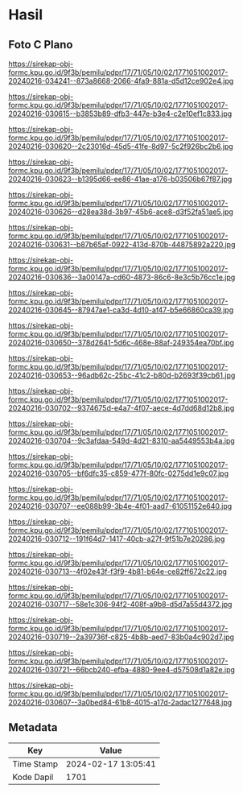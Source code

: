 # Hasil

## Foto C Plano

https://sirekap-obj-formc.kpu.go.id/9f3b/pemilu/pdpr/17/71/05/10/02/1771051002017-20240216-034241--873a8668-2066-4fa9-881a-d5d12ce902e4.jpg

https://sirekap-obj-formc.kpu.go.id/9f3b/pemilu/pdpr/17/71/05/10/02/1771051002017-20240216-030615--b3853b89-dfb3-447e-b3e4-c2e10ef1c833.jpg

https://sirekap-obj-formc.kpu.go.id/9f3b/pemilu/pdpr/17/71/05/10/02/1771051002017-20240216-030620--2c23016d-45d5-41fe-8d97-5c2f926bc2b6.jpg

https://sirekap-obj-formc.kpu.go.id/9f3b/pemilu/pdpr/17/71/05/10/02/1771051002017-20240216-030623--b1395d66-ee86-41ae-a176-b03506b67f87.jpg

https://sirekap-obj-formc.kpu.go.id/9f3b/pemilu/pdpr/17/71/05/10/02/1771051002017-20240216-030626--d28ea38d-3b97-45b6-ace8-d3f52fa51ae5.jpg

https://sirekap-obj-formc.kpu.go.id/9f3b/pemilu/pdpr/17/71/05/10/02/1771051002017-20240216-030631--b87b65af-0922-413d-870b-44875892a220.jpg

https://sirekap-obj-formc.kpu.go.id/9f3b/pemilu/pdpr/17/71/05/10/02/1771051002017-20240216-030636--3a00147a-cd60-4873-86c6-8e3c5b76cc1e.jpg

https://sirekap-obj-formc.kpu.go.id/9f3b/pemilu/pdpr/17/71/05/10/02/1771051002017-20240216-030645--87947ae1-ca3d-4d10-af47-b5e66860ca39.jpg

https://sirekap-obj-formc.kpu.go.id/9f3b/pemilu/pdpr/17/71/05/10/02/1771051002017-20240216-030650--378d2641-5d6c-468e-88af-249354ea70bf.jpg

https://sirekap-obj-formc.kpu.go.id/9f3b/pemilu/pdpr/17/71/05/10/02/1771051002017-20240216-030653--96adb62c-25bc-41c2-b80d-b2693f39cb61.jpg

https://sirekap-obj-formc.kpu.go.id/9f3b/pemilu/pdpr/17/71/05/10/02/1771051002017-20240216-030702--9374675d-e4a7-4f07-aece-4d7dd68d12b8.jpg

https://sirekap-obj-formc.kpu.go.id/9f3b/pemilu/pdpr/17/71/05/10/02/1771051002017-20240216-030704--9c3afdaa-549d-4d21-8310-aa5449553b4a.jpg

https://sirekap-obj-formc.kpu.go.id/9f3b/pemilu/pdpr/17/71/05/10/02/1771051002017-20240216-030705--bf6dfc35-c859-477f-80fc-0275dd1e9c07.jpg

https://sirekap-obj-formc.kpu.go.id/9f3b/pemilu/pdpr/17/71/05/10/02/1771051002017-20240216-030707--ee088b99-3b4e-4f01-aad7-61051152e640.jpg

https://sirekap-obj-formc.kpu.go.id/9f3b/pemilu/pdpr/17/71/05/10/02/1771051002017-20240216-030712--191f64d7-1417-40cb-a27f-9f51b7e20286.jpg

https://sirekap-obj-formc.kpu.go.id/9f3b/pemilu/pdpr/17/71/05/10/02/1771051002017-20240216-030713--4f02e43f-f3f9-4b81-b64e-ce82ff672c22.jpg

https://sirekap-obj-formc.kpu.go.id/9f3b/pemilu/pdpr/17/71/05/10/02/1771051002017-20240216-030717--58e1c306-94f2-408f-a9b8-d5d7a55d4372.jpg

https://sirekap-obj-formc.kpu.go.id/9f3b/pemilu/pdpr/17/71/05/10/02/1771051002017-20240216-030719--2a39736f-c825-4b8b-aed7-83b0a4c902d7.jpg

https://sirekap-obj-formc.kpu.go.id/9f3b/pemilu/pdpr/17/71/05/10/02/1771051002017-20240216-030721--66bcb240-efba-4880-9ee4-d57508d1a82e.jpg

https://sirekap-obj-formc.kpu.go.id/9f3b/pemilu/pdpr/17/71/05/10/02/1771051002017-20240216-030607--3a0bed84-61b8-4015-a17d-2adac1277648.jpg


## Metadata

| Key        | Value               |
| ---------- | ------------------- |
| Time Stamp | 2024-02-17 13:05:41 |
| Kode Dapil | 1701                |



